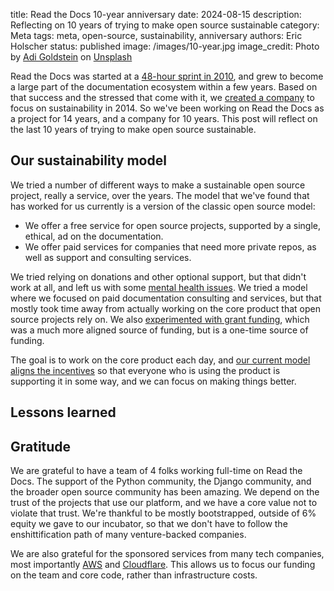 title: Read the Docs 10-year anniversary
date: 2024-08-15
description: Reflecting on 10 years of trying to make open source sustainable
category: Meta
tags: meta, open-source, sustainability, anniversary
authors: Eric Holscher
status: published
image: /images/10-year.jpg
image_credit: Photo by <a href="https://unsplash.com/@adigold1?utm_content=creditCopyText&utm_medium=referral&utm_source=unsplash">Adi Goldstein</a> on <a href="https://unsplash.com/photos/selective-focus-photography-of-assorted-color-balloons-Hli3R6LKibo?utm_content=creditCopyText&utm_medium=referral&utm_source=unsplash">Unsplash</a>

Read the Docs was started at a [48-hour sprint in 2010](https://www.ericholscher.com/blog/2010/aug/16/announcing-read-docs/), and grew to become a large part of the documentation ecosystem within a few years.
Based on that success and the stressed that come with it, we [created a company](https://www.ericholscher.com/blog/2014/oct/24/announcing-read-the-docs-for-business/) to focus on sustainability in 2014.
So we've been working on Read the Docs as a project for 14 years, and a company for 10 years.
This post will reflect on the last 10 years of trying to make open source sustainable.

## Our sustainability model

We tried a number of different ways to make a sustainable open source project, really a service, over the years.
The model that we've found that has worked for us currently is a version of the classic open source model:

* We offer a free service for open source projects, supported by a single, ethical, ad on the documentation.
* We offer paid services for companies that need more private repos, as well as support and consulting services.

We tried relying on donations and other optional support, but that didn't work at all, and left us with some [mental health issues](https://ericholscher.com/blog/2018/feb/7/the-post-i-never-published/).
We tried a model where we focused on paid documentation consulting and services, but that mostly took time away from actually working on the core product that open source projects rely on.
We also [experimented with grant funding](https://blog.readthedocs.com/czi-grant-announcement/),
which was a much more aligned source of funding,
but is a one-time source of funding.

The goal is to work on the core product each day,
and [our current model aligns the incentives](https://ericholscher.com/blog/2016/aug/31/funding-oss-marketing-money/) so that everyone who is using the product is supporting it in some way,
and we can focus on making things better.

## Lessons learned



## Gratitude

We are grateful to have a team of 4 folks working full-time on Read the Docs.
The support of the Python community, the Django community, and the broader open source community has been amazing.
We depend on the trust of the projects that use our platform, and we have a core value not to violate that trust.
We're thankful to be mostly bootstrapped, outside of 6% equity we gave to our incubator, so that we don't have to follow the enshittification path of many venture-backed companies.

We are also grateful for the sponsored services from many tech companies, most importantly [AWS](https://aws.amazon.com/) and [Cloudflare](https://www.cloudflare.com/).
This allows us to focus our funding on the team and core code, rather than infrastructure costs.

##
